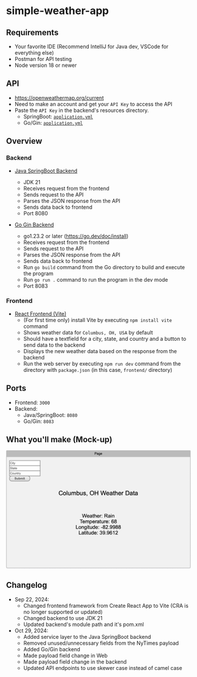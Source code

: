 # simple-weather-app

## Requirements
* Your favorite IDE (Recommend IntelliJ for Java dev, VSCode for everything else)
* Postman for API testing
* Node version 18 or newer

## API
* https://openweathermap.org/current
* Need to make an account and get your `API Key` to access the API
* Paste the `API Key` in the backend's resources directory.
  - SpringBoot: [`application.yml`](backend/java/src/main/resources/application.yml)
  - Go/Gin: [`application.yml`](backend/go/resources/application.yml)

## Overview

### Backend
* [Java SpringBoot Backend](backend/java)
  - JDK 21
  - Receives request from the frontend
  - Sends request to the API
  - Parses the JSON response from the API
  - Sends data back to frontend
  - Port 8080

* [Go Gin Backend](backend/go)
  - go1.23.2 or later (https://go.dev/doc/install)
  - Receives request from the frontend
  - Sends request to the API
  - Parses the JSON response from the API
  - Sends data back to frontend
  - Run `go build` command from the Go directory to build and execute the program
  - Run `go run .` command to run the program in the dev mode
  - Port 8083

### Frontend
* [React Frontend (Vite)](frontend/)
  - (For first time only) install Vite by executing `npm install vite` command
  - Shows weather data for `Columbus, OH, USA` by default
  - Should have a textfield for a city, state, and country and a button to send data to the backend
  - Displays the new weather data based on the response from the backend
  - Run the web server by executing `npm run dev` command from the directory with `package.json` (in this case, `frontend/` directory)

## Ports
* Frontend: `3000`
* Backend:
  - Java/SpringBoot: `8080`
  - Go/Gin: `8083`

## What you'll make (Mock-up)
![frontend design](frontend-design.png)

## Changelog
* Sep 22, 2024:
  - Changed frontend framework from Create React App to Vite (CRA is no longer supported or updated)
  - Changed backend to use JDK 21
  - Updated backend's module path and it's pom.xml
* Oct 29, 2024:
  - Added service layer to the Java SpringBoot backend
  - Removed unused/unnecessary fields from the NyTimes payload
  - Added Go/Gin backend
  - Made payload field change in Web
  - Made payload field change in the backend
  - Updated API endpoints to use skewer case instead of camel case
